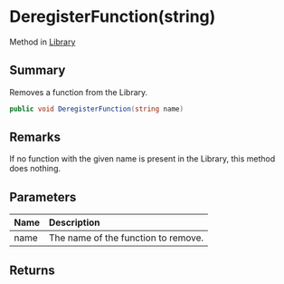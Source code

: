 # DeregisterFunction(string)

Method in [Library](/api/csharp/yarn.library.md)

## Summary


Removes a function from the Library.


```csharp
public void DeregisterFunction(string name)
```

## Remarks


If no function with the given name is present in the Library,
this method does nothing.


## Parameters

|Name|Description|
|:---|:---|
|name|The name of the function to remove.|

## Returns



